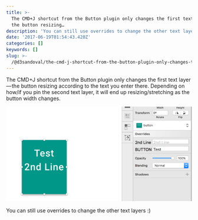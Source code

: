 ```yaml
---
title: >-
  The CMD+J shortcut from the Button plugin only changes the first text layer —
  the button resizing…
description: 'You can still use overrides to change the other text layers :)'
date: '2017-06-19T01:54:43.420Z'
categories: []
keywords: []
slug: >-
  /@d3sandoval/the-cmd-j-shortcut-from-the-button-plugin-only-changes-the-first-text-layer-the-button-resizing-f81383f3d841
---
```


The CMD+J shortcut from the Button plugin only changes the first text layer — the button resizing according to the text you enter there. Depending on how/if you pin the second text layer, it will end up resizing/stretching as the button width changes.

![](img\1__7Z5aGIkH96gyj3JmgOH9aA.png)

You can still use overrides to change the other text layers :)